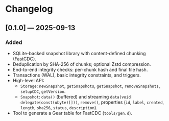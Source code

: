 # Changelog

## [0.1.0] — 2025-09-13
### Added
- SQLite-backed snapshot library with content-defined chunking (FastCDC).
- Deduplication by SHA-256 of chunks; optional Zstd compression.
- End-to-end integrity checks: per-chunk hash and final file hash.
- Transactions (WAL), basic integrity constraints, and triggers.
- High-level API:
  - `Storage`: `newSnapshot`, `getSnapshots`, `getSnapshot`, `removeSnapshots`, `setupCDC`, `getVersion`.
  - `Snapshot`: `data()` (buffered) and streaming `data(void delegate(const(ubyte)[]))`, `remove()`, properties (`id`, `label`, `created`, `length`, `sha256`, `status`, `description`).
- Tool to generate a Gear table for FastCDC (`tools/gen.d`).
